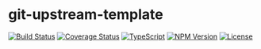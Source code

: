 # git-upstream-template

[![Build Status](https://travis-ci.com/rioam2/git-upstream-template.svg?branch=master)](https://travis-ci.com/rioam2/git-upstream-template)
[![Coverage Status](https://coveralls.io/repos/github/rioam2/git-upstream-template/badge.svg?branch=master)](https://coveralls.io/github/rioam2/git-upstream-template?branch=master)
[![TypeScript](https://badges.frapsoft.com/typescript/version/typescript-next.svg?v=101)](https://github.com/ellerbrock/typescript-badges/)
[![NPM Version](https://img.shields.io/npm/v/git-upstream-template.svg)](https://github.com/rioam2/git-upstream-template)
[![License](https://img.shields.io/badge/license-MIT-blue.svg)](https://img.shields.io/badge/license-MIT-blue.svg)

